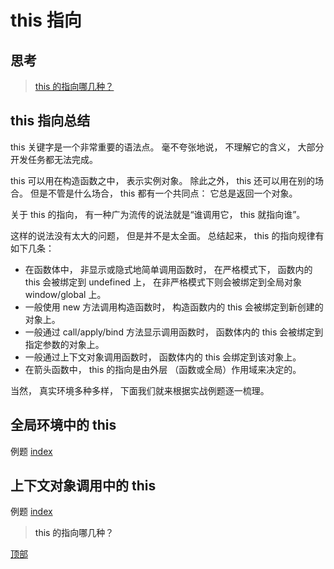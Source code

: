 # <a id="top"> this 指向 <a/>
## 思考

> [this 的指向哪几种？](#answer)

## this 指向总结

this 关键字是一个非常重要的语法点。 毫不夸张地说， 不理解它的含义， 大部分开发任务都无法完成。

this 可以用在构造函数之中， 表示实例对象。 除此之外， this 还可以用在别的场合。 但是不管是什么场合， this 都有一个共同点： 它总是返回一个对象。

关于 this 的指向， 有一种广为流传的说法就是“谁调用它， this 就指向谁”。

这样的说法没有太大的问题， 但是并不是太全面。 总结起来， this 的指向规律有如下几条：

- 在函数体中， 非显示或隐式地简单调用函数时， 在严格模式下， 函数内的 this 会被绑定到 undefined 上， 在非严格模式下则会被绑定到全局对象 window/global 上。
- 一般使用 new 方法调用构造函数时， 构造函数内的 this 会被绑定到新创建的对象上。
- 一般通过 call/apply/bind 方法显示调用函数时， 函数体内的 this 会被绑定到指定参数的对象上。
- 一般通过上下文对象调用函数时， 函数体内的 this 会绑定到该对象上。
- 在箭头函数中， this 的指向是由外层 （函数或全局）作用域来决定的。

当然， 真实环境多种多样， 下面我们就来根据实战例题逐一梳理。

## 全局环境中的 this

例题 [index](index.js)


## 上下文对象调用中的 this 

例题 [index](index.js)




> <a id="answer">this 的指向哪几种？</a>
>  
> 


[顶部](#top)
